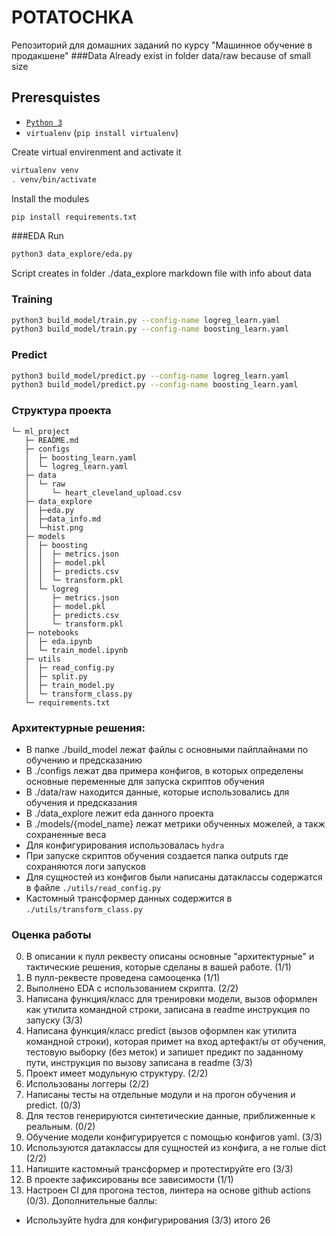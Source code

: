 # POTATOCHKA
Репозиторий для домашних заданий по курсу "Машинное обучение в продакшене" 
###Data
Already exist in folder data/raw because of small size
## Preresquistes

* [`Python 3`](https://www.python.org/)
* `virtualenv` (`pip install virtualenv`)

Create virtual envirenment and activate it
```bash
virtualenv venv
. venv/bin/activate
```
Install the modules
```bash
pip install requirements.txt
```
###EDA
Run
```bash
python3 data_explore/eda.py 
```
Script creates in folder ./data_explore markdown file with info about data
### Training

```bash
python3 build_model/train.py --config-name logreg_learn.yaml
python3 build_model/train.py --config-name boosting_learn.yaml
```

### Predict

```bash
python3 build_model/predict.py --config-name logreg_learn.yaml
python3 build_model/predict.py --config-name boosting_learn.yaml
```
### Структура проекта
```
└─ ml_project
   ├─ README.md
   ├─ configs
   │  ├─ boosting_learn.yaml
   │  └─ logreg_learn.yaml
   ├─ data
   │  └─ raw
   │     └─ heart_cleveland_upload.csv
   ├─ data_explore
   │  ├─eda.py
   │  ├─data_info.md
   │  └─hist.png
   ├─ models
   │  ├─ boosting
   │  │  ├─ metrics.json
   │  │  ├─ model.pkl
   │  │  ├─ predicts.csv
   │  │  └─ transform.pkl
   │  └─ logreg
   │     ├─ metrics.json
   │     ├─ model.pkl
   │     ├─ predicts.csv
   │     └─ transform.pkl
   ├─ notebooks
   │  ├─ eda.ipynb
   │  └─ train_model.ipynb
   ├─ utils
   │  ├─ read_config.py
   │  ├─ split.py
   │  ├─ train_model.py
   │  └─ transform_class.py
   └─ requirements.txt
```

### Архитектурные решения:

- В папке ./build_model лежат файлы с основными пайплайнами по обучению и предсказанию
- В ./configs лежат два примера конфигов, в которых определены основные переменные для запуска скриптов обучения
- В ./data/raw находится данные, которые использовались для обучения и предсказания
- В ./data_explore лежит eda данного проекта
- В ./models/{model_name} лежат метрики обученных можелей, а такж сохраненные веса
- Для конфигурирования использовалась `hydra`
- При запуске скриптов обучения создается папка outputs где сохраняются логи запусков
- Для сущностей из конфигов были написаны датаклассы содержатся в файле `./utils/read_config.py`
- Кастомный трансформер данных содержится в `./utils/transform_class.py`

### Оценка работы
0. В описании к пулл реквесту описаны основные "архитектурные" и тактические решения, которые сделаны в вашей работе. (1/1)
1. В пулл-реквесте проведена самооценка (1/1)
2. Выполнено EDA с использованием скрипта. (2/2)
3. Написана функция/класс для тренировки модели, вызов оформлен как утилита командной строки, записана в readme инструкция по запуску (3/3)
4. Написана функция/класс predict (вызов оформлен как утилита командной строки), которая примет на вход артефакт/ы от обучения, тестовую выборку (без меток) и запишет предикт по заданному пути, инструкция по вызову записана в readme (3/3)
5. Проект имеет модульную структуру. (2/2)
6. Использованы логгеры (2/2)
7. Написаны тесты на отдельные модули и на прогон обучения и predict. (0/3)
8. Для тестов генерируются синтетические данные, приближенные к реальным. (0/2)
9. Обучение модели конфигурируется с помощью конфигов yaml. (3/3) 
10. Используются датаклассы для сущностей из конфига, а не голые dict (2/2)
11. Напишите кастомный трансформер и протестируйте его (3/3)
12. В проекте зафиксированы все зависимости (1/1)
13. Настроен CI для прогона тестов, линтера на основе github actions (0/3).
Дополнительные баллы:
- Используйте hydra для конфигурирования (3/3)
итого 26
